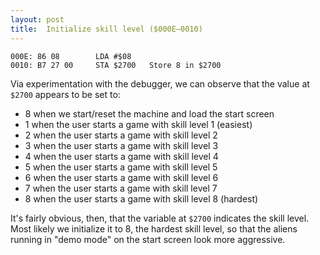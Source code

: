 ```yaml
---
layout: post
title:  Initialize skill level ($000E—0010)
---
```


```
000E: 86 08        LDA #$08    
0010: B7 27 00     STA $2700   Store 8 in $2700
```

Via experimentation with the debugger, we can observe that the value at `$2700` appears to be set to:

 - 8 when we start/reset the machine and load the start screen
 - 1 when the user starts a game with skill level 1 (easiest)
 - 2 when the user starts a game with skill level 2
 - 3 when the user starts a game with skill level 3
 - 4 when the user starts a game with skill level 4
 - 5 when the user starts a game with skill level 5
 - 6 when the user starts a game with skill level 6
 - 7 when the user starts a game with skill level 7
 - 8 when the user starts a game with skill level 8 (hardest)

It's fairly obvious, then, that the variable at `$2700` indicates the skill level. Most likely we initialize it to 8, the hardest skill level, so that the aliens running in "demo mode" on the start screen look more aggressive.